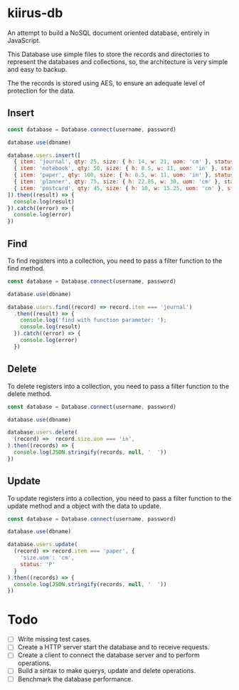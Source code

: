 # kiirus-db
An attempt to build a NoSQL document oriented database, entirely in JavaScript.

This Database use simple files to store the records and directories to represent the databases and collections, so, the architecture is very simple and easy to backup.

The the records is stored using AES, to ensure an adequate level of protection for the data.

## Insert

```javascript
const database = Database.connect(username, password)

database.use(dbname)

database.users.insert([
  { item: 'journal', qty: 25, size: { h: 14, w: 21, uom: 'cm' }, status: 'A' },
  { item: 'notebook', qty: 50, size: { h: 8.5, w: 11, uom: 'in' }, status: 'A' },
  { item: 'paper', qty: 100, size: { h: 8.5, w: 11, uom: 'in' }, status: 'D' },
  { item: 'planner', qty: 75, size: { h: 22.85, w: 30, uom: 'cm' }, status: 'D' },
  { item: 'postcard', qty: 45, size: { h: 10, w: 15.25, uom: 'cm' }, status: 'A' }
]).then((result) => {
  console.log(result)
}).catch((error) => {
  console.log(error)
})
```

## Find
To find registers into a collection, you need to pass a filter function to the find method.

```javascript
const database = Database.connect(username, password)

database.use(dbname)

database.users.find((record) => record.item === 'journal')
  .then((result) => {
    console.log('find with function parameter: ');
    console.log(result)
  }).catch((error) => {
    console.log(error)
  })
```

## Delete
To delete registers into a collection, you need to pass a filter function to the delete method.

```javascript
const database = Database.connect(username, password)

database.use(dbname)

database.users.delete(
  (record) =>  record.size.uom === 'in',
).then((records) => {
  console.log(JSON.stringify(records, null, '  '))
})
```

## Update
To update registers into a collection, you need to pass a filter function to the update method and a object with the data to update.

```javascript
const database = Database.connect(username, password)

database.use(dbname)

database.users.update(
  (record) => record.item === 'paper', {
    'size.uom': 'cm',
    status: 'P'
  }
).then((records) => {
  console.log(JSON.stringify(records, null, '  '))
})
```

# Todo

- [ ] Write missing test cases.
- [ ] Create a HTTP server start the database and to receive requests.
- [ ] Create a client to connect the database server and to perform operations.
- [ ] Build a sintax to make querys, update and delete operations.
- [ ] Benchmark the database performance.